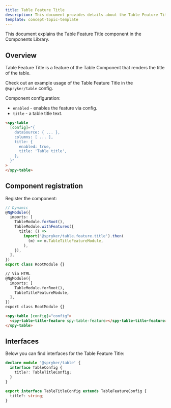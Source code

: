 ```yaml
---
title: Table Feature Title
description: This document provides details about the Table Feature Title component in the Components Library.
template: concept-topic-template
---
```


This document explains the Table Feature Title component in the Components Library.

## Overview

Table Feature Title is a feature of the Table Component that renders the title of the table.

Check out an example usage of the Table Feature Title in the `@spryker/table` config.

Component configuration:

- `enabled` - enables the feature via config.  
- `title` - a table title text.

```html
<spy-table 
  [config]="{
    dataSource: { ... },
    columns: [ ... ],
    title: {
      enabled: true,
      title: 'Table title',
    },                                                                                           
  }"
>
</spy-table>
```

## Component registration

Register the component:

```ts
// Dynamic
@NgModule({
  imports: [
    TableModule.forRoot(),
    TableModule.withFeatures({
      title: () =>
        import('@spryker/table.feature.title').then(
          (m) => m.TableTitleFeatureModule,
        ),    
    }),
  ],
})
export class RootModule {}
```

```html
// Via HTML
@NgModule({
  imports: [
    TableModule.forRoot(),
    TableTitleFeatureModule,
  ],
})
export class RootModule {}

<spy-table [config]="config">
  <spy-table-title-feature spy-table-feature></spy-table-title-feature>
</spy-table>
```

## Interfaces

Below you can find interfaces for the Table Feature Title:

```ts
declare module '@spryker/table' {
  interface TableConfig {
    title?: TableTitleConfig;
  }
}

export interface TableTitleConfig extends TableFeatureConfig {
  title?: string;
}
```
